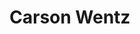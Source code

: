 ---
pid: LLG149
title: Carson Wentz
location_transcription: Lincoln Financial
zipcode: '19130'
outside_phl: 
neighborhood: Art Museum,Francisville
age: '14'
age_range: 13-19
instagram: 
image_file_name: LLG_149.jpg
proposal_transcription: It will be a statue of Carson Wentz
topic: Figure,Sports
topic_summary: 0, 0
type: Sculpture Statue
keywords_other: football, eagles, quarterback
credit: Sean Klasnik
image_labels: 
twitter: 
facebook: 
permalink: "/monuments/llg149/"
layout: item-page
---